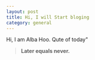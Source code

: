 ```yaml
---
layout: post
title: Hi, I will Start bloging
category: general
---
```


Hi, I am Alba Hoo.
Qute of today"

> **Later equals never.**

